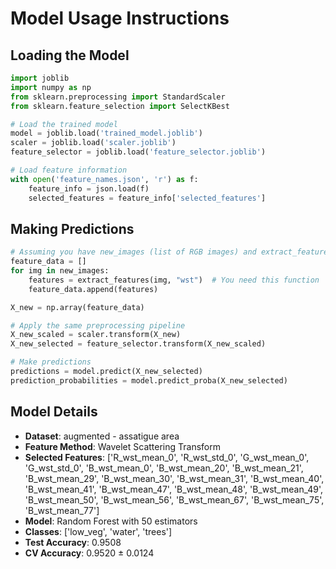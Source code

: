 # Model Usage Instructions

## Loading the Model
```python
import joblib
import numpy as np
from sklearn.preprocessing import StandardScaler
from sklearn.feature_selection import SelectKBest

# Load the trained model
model = joblib.load('trained_model.joblib')
scaler = joblib.load('scaler.joblib')
feature_selector = joblib.load('feature_selector.joblib')

# Load feature information
with open('feature_names.json', 'r') as f:
    feature_info = json.load(f)
    selected_features = feature_info['selected_features']
```

## Making Predictions
```python
# Assuming you have new_images (list of RGB images) and extract_features function
feature_data = []
for img in new_images:
    features = extract_features(img, "wst")  # You need this function
    feature_data.append(features)

X_new = np.array(feature_data)

# Apply the same preprocessing pipeline
X_new_scaled = scaler.transform(X_new)
X_new_selected = feature_selector.transform(X_new_scaled)

# Make predictions
predictions = model.predict(X_new_selected)
prediction_probabilities = model.predict_proba(X_new_selected)
```

## Model Details
- **Dataset**: augmented - assatigue area
- **Feature Method**: Wavelet Scattering Transform
- **Selected Features**: ['R_wst_mean_0', 'R_wst_std_0', 'G_wst_mean_0', 'G_wst_std_0', 'B_wst_mean_0', 'B_wst_mean_20', 'B_wst_mean_21', 'B_wst_mean_29', 'B_wst_mean_30', 'B_wst_mean_31', 'B_wst_mean_40', 'B_wst_mean_41', 'B_wst_mean_47', 'B_wst_mean_48', 'B_wst_mean_49', 'B_wst_mean_50', 'B_wst_mean_56', 'B_wst_mean_67', 'B_wst_mean_75', 'B_wst_mean_77']
- **Model**: Random Forest with 50 estimators
- **Classes**: ['low_veg', 'water', 'trees']
- **Test Accuracy**: 0.9508
- **CV Accuracy**: 0.9520 ± 0.0124
